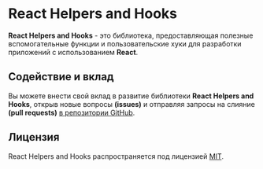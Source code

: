 # React Helpers and Hooks
**React Helpers and Hooks** - это библиотека, предоставляющая полезные вспомогательные функции и пользовательские хуки
для разработки приложений с использованием **React**.

## Содействие и вклад
Вы можете внести свой вклад в развитие библиотеки **React Helpers and Hooks**, открыв новые вопросы **(issues)** и отправляя 
запросы на слияние **(pull requests)**  [в репозитории GitHub](https://github.com/meVarensev/react-helpers-and-hooks.git).

## Лицензия
React Helpers and Hooks распространяется под лицензией [MIT](https://opensource.org/license/mit/).
